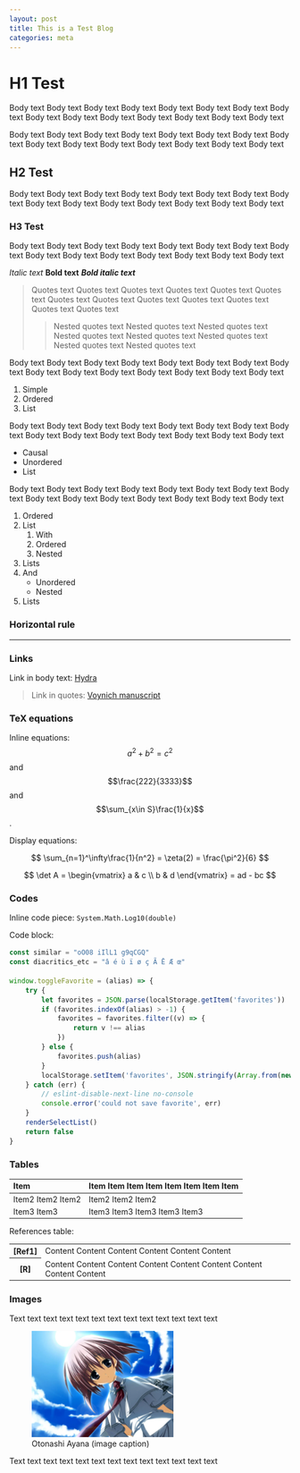 ```yaml
---
layout: post
title: This is a Test Blog
categories: meta
---
```

# H1 Test

Body text Body text Body text Body text Body text Body text Body text Body text Body text Body text Body text Body text Body text Body text Body text

Body text Body text Body text Body text Body text Body text Body text Body text Body text Body text Body text Body text Body text Body text Body text

## H2 Test

Body text Body text Body text Body text Body text Body text Body text Body text Body text Body text Body text Body text Body text Body text Body text

### H3 Test

Body text Body text Body text Body text Body text Body text Body text Body text Body text Body text Body text Body text Body text Body text Body text

*Italic text* **Bold text** ***Bold italic text***

> Quotes text Quotes text Quotes text Quotes text Quotes text Quotes text Quotes text Quotes text Quotes text Quotes text Quotes text Quotes text Quotes text
>> Nested quotes text Nested quotes text Nested quotes text Nested quotes text Nested quotes text Nested quotes text Nested quotes text Nested quotes text

Body text Body text Body text Body text Body text Body text Body text Body text Body text Body text Body text Body text Body text Body text Body text

1. Simple
2. Ordered
3. List

Body text Body text Body text Body text Body text Body text Body text Body text Body text Body text Body text Body text Body text Body text Body text

- Causal
- Unordered
- List

Body text Body text Body text Body text Body text Body text Body text Body text Body text Body text Body text Body text Body text Body text Body text

1. Ordered
2. List
    1. With
    2. Ordered
    3. Nested
3. Lists
4. And
    - Unordered
    - Nested
5. Lists

### Horizontal rule

---

### Links
Link in body text: [Hydra](https://en.wikipedia.org/wiki/Hydra_(genus))

> Link in quotes: [Voynich manuscript](https://en.wikipedia.org/wiki/Voynich_manuscript)

### TeX equations

Inline equations: $$a^2+b^2=c^2$$ and $$\frac{222}{3333}$$ and $$\sum_{x\in S}\frac{1}{x}$$.

Display equations:

$$ \sum_{n=1}^\infty\frac{1}{n^2} = \zeta(2) = \frac{\pi^2}{6} $$

$$ \det A = \begin{vmatrix} a & c \\ b & d \end{vmatrix} = ad - bc $$

### Codes

Inline code piece: `System.Math.Log10(double)`

Code block:

```javascript
const similar = "oO08 iIlL1 g9qCGQ"
const diacritics_etc = "â é ù ï ø ç Ã Ē Æ œ"

window.toggleFavorite = (alias) => {
    try {
        let favorites = JSON.parse(localStorage.getItem('favorites')) || []
        if (favorites.indexOf(alias) > -1) {
            favorites = favorites.filter((v) => {
                return v !== alias
            })
        } else {
            favorites.push(alias)
        }
        localStorage.setItem('favorites', JSON.stringify(Array.from(new Set(favorites))))
    } catch (err) {
        // eslint-disable-next-line no-console
        console.error('could not save favorite', err)
    }
    renderSelectList()
    return false
}
```

### Tables

| Item | Item Item Item Item Item Item Item Item |
| :--- | :--- |
| Item2 Item2 Item2 | Item2 Item2 Item2 |
| Item3 Item3 | Item3 Item3 Item3 Item3 Item3 |

References table:

<table class="ref-table">
    <tr>
	<th>[Ref1]</th>
	<td>Content Content Content Content Content Content</td>
    </tr>
    <tr>
	<th>[R]</th>
	<td>Content Content Content Content Content Content Content Content Content </td>
    </tr>
</table>

### Images

Text text text text text text text text text text text text text

<figure>
    <img src="/res/TestBlog/Otonashi_Ayana.webp" alt="Otonashi Ayana" width="60%" />
    <figcaption>Otonashi Ayana (image caption)</figcaption>
</figure>

Text text text text text text text text text text text text text
